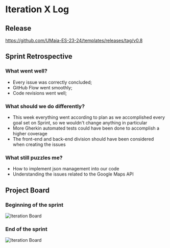 # Iteration X Log

## Release

https://github.com/UMaia-ES-23-24/templates/releases/tag/v0.8

## Sprint Retrospective

### What went well?
- Every issue was correctly concluded;
- GitHub Flow went smoothly;
- Code revisions went well;

### What should we do differently?
- This week everything went according to plan as we accomplished every goal set on Sprint, so we wouldn't change anything in particular
- More Gherkin automated tests could have been done to accomplish a higher coverage
- The front-end and back-end division should have been considered when creating the issues

### What still puzzles me?

- How to implement json management into our code
- Understanding the issues related to the Google Maps API

## Project Board

### Beginning of the sprint

![Iteration Board](/images/iterationXboardbegin.png)

### End of the sprint

![Iteration Board](/images/iterationXboardend.png)
